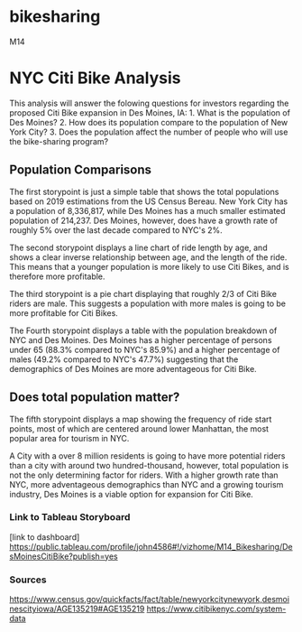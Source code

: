 # bikesharing
M14

# NYC Citi Bike Analysis

This analysis will answer the folowing questions for investors regarding the proposed Citi Bike expansion in Des Moines, IA:
    1. What is the population of Des Moines? 
    2. How does its population compare to the population of New York City? 
    3. Does the population affect the number of people who will use the bike-sharing program?

## Population Comparisons
The first storypoint is just a simple table that shows the total populations based on 2019 estimations from the US Census Bereau. New York City has a population of 8,336,817, while Des Moines has a much smaller estimated population of 214,237. Des Moines, however, does have a growth rate of roughly 5% over the last decade compared to NYC's 2%.

The second storypoint displays a line chart of ride length by age, and shows a clear inverse relationship between age, and the length of the ride. This means that a younger population is more likely to use Citi Bikes, and is therefore more profitable.

The third storypoint is a pie chart displaying that roughly 2/3 of Citi Bike riders are male. This suggests a population with more males is going to be more profitable for Citi Bikes.

The Fourth storypoint displays a table with the population breakdown of NYC and Des Moines. Des Moines has a higher percentage of persons under 65 (88.3% compared to NYC's 85.9%) and a higher percentage of males (49.2% compared to NYC's 47.7%) suggesting that the demographics of Des Moines are more adventageous for Citi Bike.

## Does total population matter?
The fifth storypoint displays a map showing the frequency of ride start points, most of which are centered around lower Manhattan, the most popular area for tourism in NYC. 

A City with a over 8 million residents is going to have more potential riders than a city with around two hundred-thousand, however, total population is not the only determining factor for riders. With a higher growth rate than NYC, more adventageous demographics than NYC and a growing tourism industry, Des Moines is a viable option for expansion for Citi Bike.

### Link to Tableau Storyboard
[link to dashboard] https://public.tableau.com/profile/john4586#!/vizhome/M14_Bikesharing/DesMoinesCitiBike?publish=yes

### Sources
https://www.census.gov/quickfacts/fact/table/newyorkcitynewyork,desmoinescityiowa/AGE135219#AGE135219
https://www.citibikenyc.com/system-data
